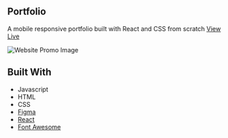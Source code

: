 ## Portfolio
A mobile responsive portfolio built with React and CSS from scratch <a href="https://seandemske.com/">View Live</a>

![Website Promo Image](https://i.imgur.com/YLsEs4d.png)

## Built With
* Javascript
* HTML
* CSS
* [Figma](www.figma.com)
* [React](https://reactjs.org/)
* [Font Awesome](https://fontawesome.com/)